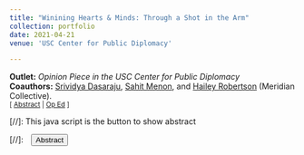 ```yaml
---
title: "Winining Hearts & Minds: Through a Shot in the Arm"
collection: portfolio
date: 2021-04-21
venue: 'USC Center for Public Diplomacy'

---
```


**Outlet:** _Opinion Piece in the USC Center for Public Diplomacy_
<br>
**Coauthors:** [Srividya Dasaraju][sdasaraju], [Sahit Menon][smenon], and [Hailey Robertson][hrobertson] (Meridian Collective).
<br>
<small>[ <a href="#/" onclick="visib('vaxdiplom')">Abstract</a> | [Op Ed][vaxdiplom-pub] ]</small>

<div id="vaxdiplom" style="display: none; text-align: justify; line-height: 1.2" ><small>
This op ed built on prior work in healthcare decentralization, with an application to vaccine diplomacy during the COVID-19 pandemic. We argued that many HMICs and “vaccine diplomats” were taking a short-sighted approach to global diplomacy and health capacity building. Participation in this vaccine diplomacy model, whereby powerful nations stockpile doses during crises and engage in selective distribution in exchange for political favor, is both inequitable and inefficient. Instead, HMICs and LMICs alike should lean on established multilateral frameworks for vaccine distribution, such as GAVI and COVAX. These IGOs are capable in managing crisis response, but are also adept in building long-term capacity building and promoting pandemic resilience. Importantly, investing in this infrastructure is beneficial for both LMICs and HMICs.
</small><br><br/></div>

[vaxdiplom-pub]: https://uscpublicdiplomacy.org/blog/winning-hearts-minds-through-shot-arm
[sdasaraju]: https://www.linkedin.com/in/srividya-dasaraju-580a05133/
[smenon]: https://sahitmenon.com/
[hrobertson]: https://ghss.georgetown.edu/people/hailey-robertson/

[//]: This java script is the button to show abstract
<script>
 function visib(id) {
  var x = document.getElementById(id);
  if (x.style.display === "block") {
    x.style.display = "none";
  } else {
    x.style.display = "block";
  }
}
</script>

[//]:&emsp;<button onclick="visib('polariz')" class="btn btn--inverse btn--small">Abstract</button>
